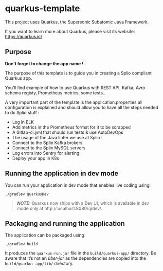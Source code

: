 # quarkus-template

This project uses Quarkus, the Supersonic Subatomic Java Framework.

If you want to learn more about Quarkus, please visit its website: https://quarkus.io/ .

## Purpose

**Don't forget to change the app name !**

The purpose of this template is to guide you in creating a Splio compliant Quarkus app. 

You'll find example of how to use Quarkus with REST API, Kafka, Avro schema registy, Prometheus metrics, some tests...

A very important part of the template is the application.properties all configuration is explained and should allow you to have all the steps needed to do Splio stuff : 
- Log in ELK
- Add metrics in the Prometheus format for it to be scrapped
- A Gitlab-ci.yml that should run tests & use AutoDevOps 
- The usage of the Java linter we use at Splio !
- Connect to the Splio Kafka brokers
- Connect to the Splio MySQL servers
- Log errors into Sentry for alerting 
- Deploy your app in K8s


## Running the application in dev mode

You can run your application in dev mode that enables live coding using:

```shell script
./gradlew quarkusDev
```

> **_NOTE:_**  Quarkus now ships with a Dev UI, which is available in dev mode only at http://localhost:8080/q/dev/.

## Packaging and running the application

The application can be packaged using:

```shell script
./gradlew build
```

It produces the `quarkus-run.jar` file in the `build/quarkus-app/` directory. Be aware that it’s not an _über-jar_ as
the dependencies are copied into the `build/quarkus-app/lib/` directory.
